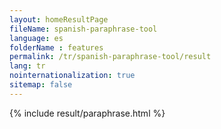 ```yaml
---
layout: homeResultPage
fileName: spanish-paraphrase-tool
language: es
folderName : features
permalink: /tr/spanish-paraphrase-tool/result
lang: tr
nointernationalization: true
sitemap: false
---
```

{% include result/paraphrase.html %}

<script src="/js/result/paraprashing.js" data-foldername="{{page.folderName}}" data-lang="{{page.lang}}"></script>